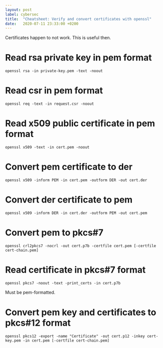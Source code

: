 ```yaml
---
layout: post
label: cybersec
title:  "Cheatsheet: Verify and convert certificates with openssl"
date:   2020-07-11 23:33:00 +0200
---
```


Certificates happen to not work. This is useful then.

# Read rsa private key in pem format
```
openssl rsa -in private-key.pem -text -noout
```

# Read csr in pem format
```
openssl req -text -in request.csr -noout
```

# Read x509 public certificate in pem format
```
openssl x509 -text -in cert.pem -noout
```

# Convert pem certificate to der
```
openssl x509 -inform PEM -in cert.pem -outform DER -out cert.der
```

# Convert der certificate to pem
```
openssl x509 -inform DER -in cert.der -outform PEM -out cert.pem
```

# Convert pem to pkcs#7
```
openssl crl2pkcs7 -nocrl -out cert.p7b -certfile cert.pem [-certfile cert-chain.pem]
```

# Read certificate in pkcs#7 format
```
openssl pkcs7 -noout -text -print_certs -in cert.p7b
```
Must be pem-formatted.

# Convert pem key and certificates to pkcs#12 format
```
openssl pkcs12 -export -name "Certificate" -out cert.p12 -inkey cert-key.pem -in cert.pem [-certfile cert-chain.pem]
```
